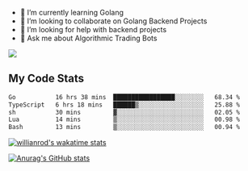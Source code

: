 
- 🌱 I’m currently learning Golang
- 👯 I’m looking to collaborate on Golang Backend Projects
- 🤔 I’m looking for help with backend projects
- 💬 Ask me about Algorithmic Trading Bots

![](https://github-profile-trophy.vercel.app/?username=kevinbarrero)

## My Code Stats

<!--START_SECTION:waka-->

```txt
Go           16 hrs 38 mins  █████████████████░░░░░░░░   68.34 %
TypeScript   6 hrs 18 mins   ██████▒░░░░░░░░░░░░░░░░░░   25.88 %
sh           30 mins         ▓░░░░░░░░░░░░░░░░░░░░░░░░   02.05 %
Lua          14 mins         ▒░░░░░░░░░░░░░░░░░░░░░░░░   00.98 %
Bash         13 mins         ▒░░░░░░░░░░░░░░░░░░░░░░░░   00.94 %
```

<!--END_SECTION:waka-->

[![willianrod's wakatime stats](https://github-readme-stats.vercel.app/api/wakatime?username=holdandup&layout=compact&theme=react&custom_title=Wakatime%20All%20Time%20Stats&langs_count=8)](https://github.com/anuraghazra/github-readme-stats)

[![Anurag's GitHub stats](https://github-readme-stats.vercel.app/api?username=Kevinbarrero)](https://github.com/anuraghazra/github-readme-stats)




